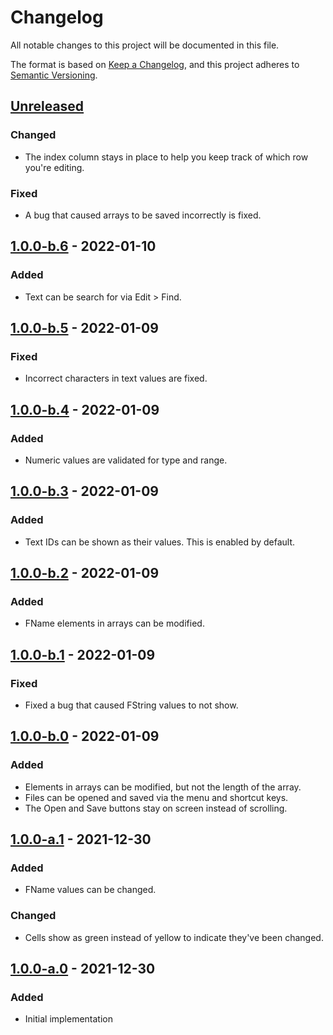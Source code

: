 # Changelog

All notable changes to this project will be documented in this file.

The format is based on [Keep a Changelog](https://keepachangelog.com/en/1.0.0/),
and this project adheres to
[Semantic Versioning](https://semver.org/spec/v2.0.0.html).

## [Unreleased]

### Changed

- The index column stays in place to help you keep track of which row you're
  editing.

### Fixed

- A bug that caused arrays to be saved incorrectly is fixed.

## [1.0.0-b.6] - 2022-01-10

### Added

- Text can be search for via Edit > Find.

## [1.0.0-b.5] - 2022-01-09

### Fixed

- Incorrect characters in text values are fixed.

## [1.0.0-b.4] - 2022-01-09

### Added

- Numeric values are validated for type and range.

## [1.0.0-b.3] - 2022-01-09

### Added

- Text IDs can be shown as their values. This is enabled by default.

## [1.0.0-b.2] - 2022-01-09

### Added

- FName elements in arrays can be modified.

## [1.0.0-b.1] - 2022-01-09

### Fixed

- Fixed a bug that caused FString values to not show.

## [1.0.0-b.0] - 2022-01-09

### Added

- Elements in arrays can be modified, but not the length of the array.
- Files can be opened and saved via the menu and shortcut keys.
- The Open and Save buttons stay on screen instead of scrolling.

## [1.0.0-a.1] - 2021-12-30

### Added

- FName values can be changed.

### Changed

- Cells show as green instead of yellow to indicate they've been changed.

## [1.0.0-a.0] - 2021-12-30

### Added

- Initial implementation

[unreleased]:
  https://github.com/jordanbtucker/ff7r-data-editor/compare/v1.0.0-b.6...HEAD
[1.0.0-b.6]:
  https://github.com/jordanbtucker/ff7r-data-editor/compare/v1.0.0-b.5...v1.0.0-b.6
[1.0.0-b.5]:
  https://github.com/jordanbtucker/ff7r-data-editor/compare/v1.0.0-b.4...v1.0.0-b.5
[1.0.0-b.4]:
  https://github.com/jordanbtucker/ff7r-data-editor/compare/v1.0.0-b.3...v1.0.0-b.4
[1.0.0-b.3]:
  https://github.com/jordanbtucker/ff7r-data-editor/compare/v1.0.0-b.2...v1.0.0-b.3
[1.0.0-b.2]:
  https://github.com/jordanbtucker/ff7r-data-editor/compare/v1.0.0-b.1...v1.0.0-b.2
[1.0.0-b.1]:
  https://github.com/jordanbtucker/ff7r-data-editor/compare/v1.0.0-b.0...v1.0.0-b.1
[1.0.0-b.0]:
  https://github.com/jordanbtucker/ff7r-data-editor/compare/v1.0.0-a.1...v1.0.0-b.0
[1.0.0-a.1]:
  https://github.com/jordanbtucker/ff7r-data-editor/compare/v1.0.0-a.0...v1.0.0-a.1
[1.0.0-a.0]:
  https://github.com/jordanbtucker/ff7r-data-editor/releases/tag/v1.0.0-a.0
